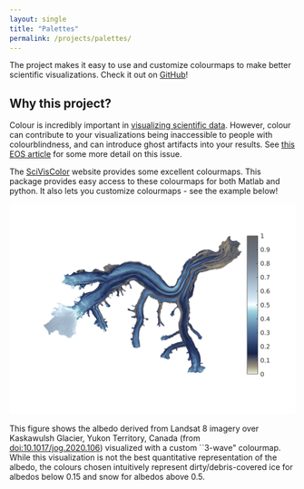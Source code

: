 ```yaml
---
layout: single
title: "Palettes"
permalink: /projects/palettes/
---
```


The project makes it easy to use and customize colourmaps to make better scientific visualizations. Check it out on [GitHub](https://github.com/timghill/palettes)!

## Why this project?
Colour is incredibly important in [visualizing scientific data](https://sciviscolor.org/). However, colour can contribute to your visualizations being inaccessible to people with colourblindness, and can introduce ghost artifacts into your results. See [this EOS article](https://eos.org/features/visualizing-science-how-color-determines-what-we-see) for some more detail on this issue.

The [SciVisColor](https://sciviscolor.org/) website provides some excellent colourmaps. This package provides easy access to these colourmaps for both Matlab and python. It also lets you customize colourmaps - see the example below!

![](/assets/images/teaser_projects_palettes.png)

This figure shows the albedo derived from Landsat 8 imagery over Kaskawulsh Glacier, Yukon Territory, Canada (from [doi:10.1017/jog.2020.106](https://doi.org/10.1017/jog.2020.106)) visualized with a custom ``3-wave" colourmap. While this visualization is not the best quantitative representation of the albedo, the colours chosen intuitively represent dirty/debris-covered ice for albedos below 0.15 and snow for albedos above 0.5.
